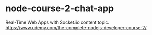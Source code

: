 # node-course-2-chat-app
Real-Time Web Apps with Socket.io content topic. https://www.udemy.com/the-complete-nodejs-developer-course-2/ 

